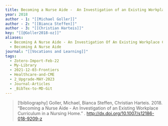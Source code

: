 ```yaml
---
title: Becoming a Nurse Aide -  An Investigation of an Existing Workplace Curriculum in a Nursing Home
year: 2018
author - 1: "[[Michael Goller]]"
author - 2: "[[Bianca Steffen]]"
author - 3: "[[Christian Harteis]]"
key: "[[@Goller2018-oz]]"
aliases:
  - Becoming A Nurse Aide - An Investigation Of An Existing Workplace Curriculum In A Nursing Home
  - Becoming A Nurse Aide
journal: "[[Vocations and Learning]]"
tags:
  - Zotero-Import-Feb-22
  - My-Library
  - 2021-12-03-Frontiers
  - Healthcare-and-CME
  - 2_Upgrade-MAY-2023
  - Journal-Articles
  - _BibTex-to-MD-Git
---
```


> [!bibliography]
> Goller, Michael, Bianca Steffen, Christian Harteis. 2018. “Becoming a Nurse Aide -  An Investigation of an Existing Workplace Curriculum in a Nursing Home.” . http://dx.doi.org/10.1007/s12186-018-9209-z